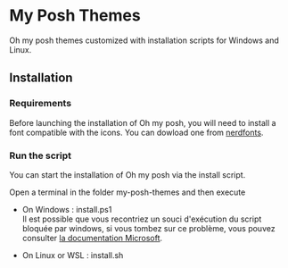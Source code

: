 # My Posh Themes

Oh my posh themes customized with installation scripts for Windows and Linux.

## Installation

### Requirements

Before launching the installation of Oh my posh, you will need to install a font compatible with the icons. You can dowload one from [nerdfonts](https://www.nerdfonts.com/font-downloads).

### Run the script

You can start the installation of Oh my posh via the install script.

Open a terminal in the folder my-posh-themes and then execute

-   On Windows : install.ps1 <br />
    Il est possible que vous recontriez un souci d'exécution du script bloquée par windows, si vous tombez sur ce problème, vous pouvez consulter [la documentation Microsoft](https://docs.microsoft.com/en-us/powershell/module/microsoft.powershell.security/set-executionpolicy).

-   On Linux or WSL : install.sh
